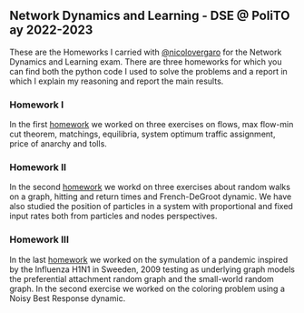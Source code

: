 ## Network Dynamics and Learning - DSE @ PoliTO ay 2022-2023

These are the Homeworks I carried with [@nicolovergaro](https://github.com/nicolovergaro) for the Network Dynamics and Learning exam. There are three homeworks for which you can find both the python code I used to solve the problems and a report in which I explain my reasoning and report the main results.

### Homework I
In the first [homework](https://github.com/pietrocagnasso/Polito-MSc/blob/main/Network%20Dynamics%20and%20Learning/Homework%20I/Report.pdf) we worked on three exercises on flows, max flow-min cut theorem, matchings, equilibria, system optimum traffic assignment, price of anarchy and tolls.

### Homework II
In the second [homework](https://github.com/pietrocagnasso/Polito-MSc/blob/main/Network%20Dynamics%20and%20Learning/Homework%20II/Report.pdf) we workd on three exercises about random walks on a graph, hitting and return times and French-DeGroot dynamic. We have also studied the position of particles in a system with proportional and fixed input rates both from particles and nodes perspectives.

### Homework III
In the last [homework](https://github.com/pietrocagnasso/Polito-MSc/blob/main/Network%20Dynamics%20and%20Learning/Homework%20III/Report.pdf) we worked on the symulation of a pandemic inspired by the Influenza H1N1 in Sweeden, 2009 testing as underlying graph models the preferential attachment random graph and the small-world random graph. In the second exercise we worked on the coloring problem using a Noisy Best Response dynamic.
